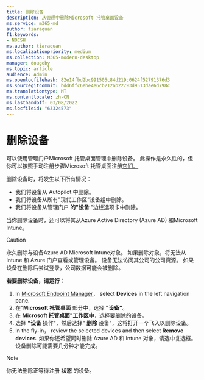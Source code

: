 ```yaml
---
title: 删除设备
description: 从管理中删除Microsoft 托管桌面设备
ms.service: m365-md
author: tiaraquan
f1.keywords:
- NOCSH
ms.author: tiaraquan
ms.localizationpriority: medium
ms.collection: M365-modern-desktop
manager: dougeby
ms.topic: article
audience: Admin
ms.openlocfilehash: 82e14fbd2bc991505c84d219c0624f52791376d3
ms.sourcegitcommit: bdd6ffc6ebe4e6cb212ab22793d9513dae6d798c
ms.translationtype: MT
ms.contentlocale: zh-CN
ms.lasthandoff: 03/08/2022
ms.locfileid: "63324573"
---
```

# <a name="remove-devices"></a>删除设备

可以使用管理门户Microsoft 托管桌面管理中删除设备。 此操作是永久性的，但你可以按照手动注册步骤Microsoft 托管桌面注册[它们。](../get-started/manual-registration.md)

删除设备时，将发生以下所有情况：

- 我们将设备从 Autopilot 中删除。
- 我们将设备从所有"现代工作区"设备组中删除。
- 我们将设备从管理门户 **的"设备** "边栏选项卡中删除。

当你删除设备时，还可以将其从Azure Active Directory (Azure AD) 和Microsoft Intune。
  
> [!CAUTION]
> 永久删除与设备Azure AD Microsoft Intune对象。 如果删除对象，将无法从 Intune 和 Azure 门户查看或管理设备。 设备无法访问其公司的公司资源。 如果设备在删除后尝试登录，公司数据可能会被删除。

**若要删除设备，请运行：**

1. In [Microsoft Endpoint Manager](https://endpoint.microsoft.com/)， select **Devices** in the left navigation pane.
2. 在"**Microsoft 托管桌面** 部分中，选择 **"设备"**。
3. 在 **Microsoft 托管桌面"工作区中**，选择要删除的设备。
4. 选择 **"设备** 操作"，然后选择" **删除** 设备"，这将打开一个飞入以删除设备。
5. In the fly-in， review the selected devices and then select **Remove devices**. 如果你还希望同时删除 Azure AD 和 Intune 对象，请选中复选框。 设备删除可能需要几分钟才能完成。

> [!NOTE]
> 你无法删除正等待注册 **状态** 的设备。

